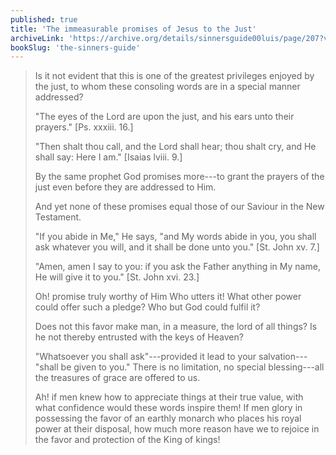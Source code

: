```yaml
---
published: true
title: 'The immeasurable promises of Jesus to the Just'
archiveLink: 'https://archive.org/details/sinnersguide00luis/page/207?view=theater'
bookSlug: 'the-sinners-guide'
---
```


> Is it not evident that this is one of the greatest privileges enjoyed by the just, to whom these consoling words are in a special manner addressed?
>
> "The eyes of the Lord are upon the just, and his ears unto their prayers." [Ps. xxxiii. 16.]
>
> "Then shalt thou call, and the Lord shall hear; thou shalt cry, and He shall say: Here I am." [Isaias lviii. 9.]
>
> By the same prophet God promises more---to grant the prayers of the just even before they are addressed to Him.
>
> And yet none of these promises equal those of our Saviour in the New Testament.
>
> "If you abide in Me," He says, "and My words abide in you, you shall ask whatever you will, and it shall be done unto you." [St. John xv. 7.]
>
> "Amen, amen I say to you: if you ask the Father anything in My name, He will give it to you." [St. John xvi. 23.]
>
> Oh! promise truly worthy of Him Who utters it! What other power could offer such a pledge? Who but God could fulfil it?
>
> Does not this favor make man, in a measure, the lord of all things? Is he not thereby entrusted with the keys of Heaven?
>
> "Whatsoever you shall ask"---provided it lead to your salvation---"shall be given to you." There is no limitation, no special blessing---all the treasures of grace are offered to us.
>
> Ah! if men knew how to appreciate things at their true value, with what confidence would these words inspire them! If men glory in possessing the favor of an earthly monarch who places his royal power at their disposal, how much more reason have we to rejoice in the favor and protection of the King of kings!